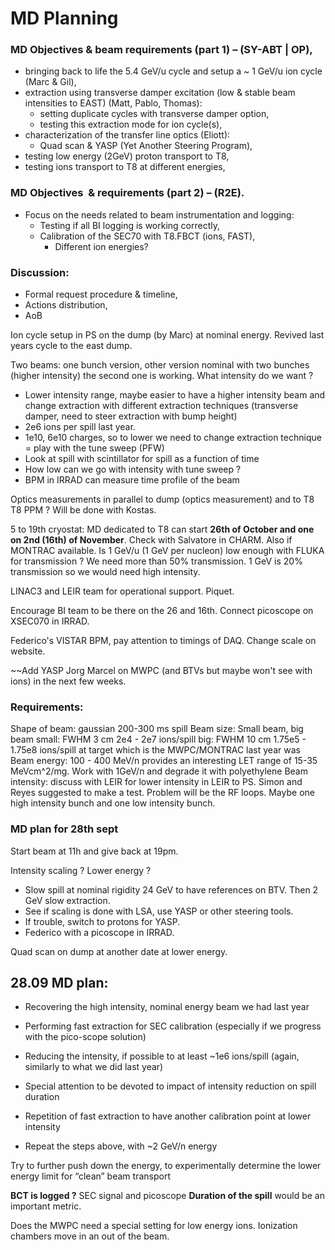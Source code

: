 # MD Planning

### MD Objectives & beam requirements (part 1) – (SY-ABT | OP),
-   bringing back to life the 5.4 GeV/u cycle and setup a ~ 1 GeV/u ion cycle (Marc & Gil),
-   extraction using transverse damper excitation (low & stable beam intensities to EAST) (Matt, Pablo, Thomas):
	-   setting duplicate cycles with transverse damper option,
	-   testing this extraction mode for ion cycle(s),
-   characterization of the transfer line optics (Eliott):
	-   Quad scan & YASP (Yet Another Steering Program),
-   testing low energy (2GeV) proton transport to T8,
-   testing ions transport to T8 at different energies,

### MD Objectives  & requirements (part 2) – (R2E).
-   Focus on the needs related to beam instrumentation and logging:
	-   Testing if all BI logging is working correctly,
	-   Calibration of the SEC70 with T8.FBCT (ions, FAST),
		-   Different ion energies?

 ### Discussion:
-   Formal request procedure & timeline,
-   Actions distribution,
-   AoB

Ion cycle setup in PS on the dump (by Marc) at nominal energy.
Revived last years cycle to the east dump.

Two beams: one bunch version, other version nominal with two bunches (higher intensity) the second one is working.
What intensity do we want ?
* Lower intensity range, maybe easier to have a higher intensity beam and change extraction with different extraction techniques (transverse damper, need to steer extraction with bump height)
* 2e6 ions per spill last year.
* 1e10, 6e10 charges, so to lower we need to change extraction technique = play with the tune sweep (PFW)
* Look at spill with scintillator for spill as a function of time
* How low can we go with intensity with tune sweep ?
* BPM in IRRAD can measure time profile of the beam

Optics measurements in parallel to dump (optics measurement) and to T8
T8 PPM ? Will be done with Kostas.

5 to 19th cryostat: MD dedicated to T8 can start **26th of October and one on 2nd (16th) of November**. Check with Salvatore in CHARM. Also if MONTRAC available.
Is 1 GeV/u (1 GeV per nucleon) low enough with FLUKA for transmission ? We need more than 50% transmission. 1 GeV is 20% transmission so we would need high intensity.

LINAC3 and LEIR team for operational support. Piquet.

Encourage BI team to be there on the 26 and 16th. Connect picoscope on XSEC070 in IRRAD.

Federico's VISTAR BPM, pay attention to timings of DAQ.
Change scale on website.

~~Add YASP Jorg Marcel on MWPC (and BTVs but maybe won't see with ions) in the next few weeks.

### Requirements:
Shape of beam: gaussian
200-300 ms spill
Beam size: Small beam, big beam
	small: FWHM 3 cm 2e4 - 2e7 ions/spill
	big: FWHM 10 cm 1.75e5 - 1.75e8 ions/spill
	at target which is the MWPC/MONTRAC
	last year was 
Beam energy: 100 - 400 MeV/n provides an interesting LET range of 15-35 MeVcm^2/mg. Work with 1GeV/n and degrade it with polyethylene
Beam intensity: discuss with LEIR for lower intensity in LEIR to PS. Simon and Reyes suggested to make a test. Problem will be the RF loops. Maybe one high intensity bunch and one low intensity bunch.

### MD plan for 28th sept

Start beam at 11h and give back at 19pm.

Intensity scaling ?
Lower energy ?

* Slow spill at nominal rigidity 24 GeV to have references on BTV. Then 2 GeV slow extraction.
* See if scaling is done with LSA, use YASP or other steering tools.
* If trouble, switch to protons for YASP.
* Federico with a picoscope in IRRAD.

Quad scan on dump at another date at lower energy.


## 28.09 MD plan:
-   Recovering the high intensity, nominal energy beam we had last year

-   Performing fast extraction for SEC calibration (especially if we progress with the pico-scope solution)

-   Reducing the intensity, if possible to at least ~1e6 ions/spill (again, similarly to what we did last year)

-   Special attention to be devoted to impact of intensity reduction on spill duration
-   Repetition of fast extraction to have another calibration point at lower intensity

-   Repeat the steps above, with ~2 GeV/n energy

Try to further push down the energy, to experimentally determine the lower energy limit for “clean” beam transport

**BCT is logged ?**
SEC signal and picoscope
**Duration of the spill** would be an important metric.

Does the MWPC need a special setting for low energy ions.
Ionization chambers move in an out of the beam.

